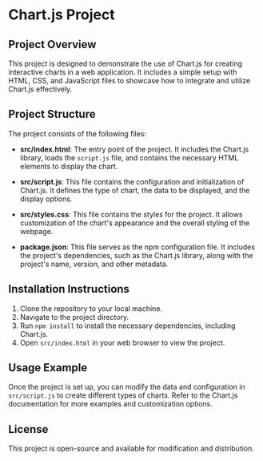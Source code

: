 # Chart.js Project

## Project Overview
This project is designed to demonstrate the use of Chart.js for creating interactive charts in a web application. It includes a simple setup with HTML, CSS, and JavaScript files to showcase how to integrate and utilize Chart.js effectively.

## Project Structure
The project consists of the following files:

- **src/index.html**: The entry point of the project. It includes the Chart.js library, loads the `script.js` file, and contains the necessary HTML elements to display the chart.
  
- **src/script.js**: This file contains the configuration and initialization of Chart.js. It defines the type of chart, the data to be displayed, and the display options.

- **src/styles.css**: This file contains the styles for the project. It allows customization of the chart's appearance and the overall styling of the webpage.

- **package.json**: This file serves as the npm configuration file. It includes the project's dependencies, such as the Chart.js library, along with the project's name, version, and other metadata.

## Installation Instructions
1. Clone the repository to your local machine.
2. Navigate to the project directory.
3. Run `npm install` to install the necessary dependencies, including Chart.js.
4. Open `src/index.html` in your web browser to view the project.

## Usage Example
Once the project is set up, you can modify the data and configuration in `src/script.js` to create different types of charts. Refer to the Chart.js documentation for more examples and customization options.

## License
This project is open-source and available for modification and distribution.